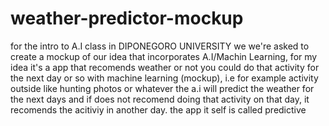 # weather-predictor-mockup
for the intro to A.I class in DIPONEGORO UNIVERSITY we we're asked to create a mockup of our idea that incorporates A.I/Machin Learning, for my idea it's a app that recomends weather or not you could do that activity for the next day or so with machine learning (mockup), i.e for example activity outside like hunting photos or whatever the a.i will predict the weather for the next days and if does not recomend doing that activity on that day, it recomends the acitiviy in another day. the app it self is called predictive

